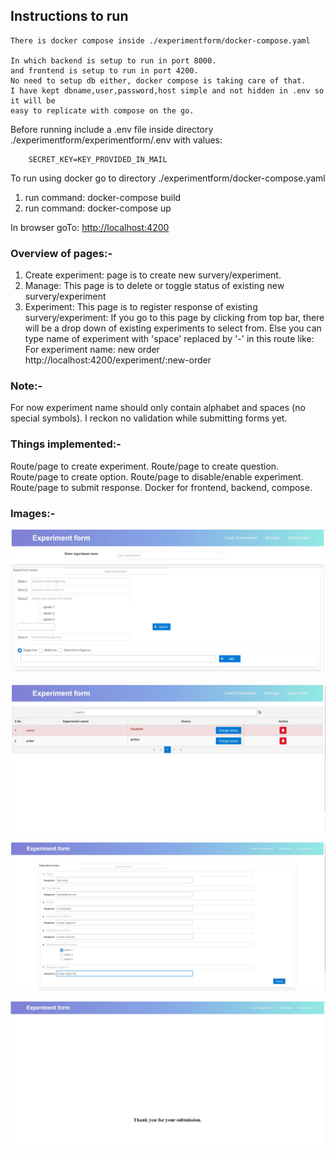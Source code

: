 ## Instructions to run
    There is docker compose inside ./experimentform/docker-compose.yaml

    In which backend is setup to run in port 8000.
    and frontend is setup to run in port 4200.
    No need to setup db either, docker compose is taking care of that.
    I have kept dbname,user,password,host simple and not hidden in .env so it will be
    easy to replicate with compose on the go.

Before running include a .env file inside directory ./experimentform/experimentform/.env
with values: 

        SECRET_KEY=KEY_PROVIDED_IN_MAIL

To run using docker go to directory ./experimentform/docker-compose.yaml
<ol>
<li>run command: docker-compose build</li>
<li>run command: docker-compose up</li>
</ol>

In browser goTo: <http://localhost:4200>

### Overview of pages:-
<ol>
<li>Create experiment: page is to create new survery/experiment.</li>
<li>Manage: This page is to delete or toggle status of existing new survery/experiment </li>
<li>Experiment: This page is to register response of existing survery/experiment:
    If you go to this page by clicking from top bar, there will be a drop down of existing experiments to select from.
    Else you can type name of experiment with 'space' replaced by '-' in this route like:
    For experiment name: new order
    http://localhost:4200/experiment/:new-order
 </li>
</ol>

### Note:-
For now experiment name should only contain alphabet and spaces (no special symbols).
I reckon no validation while submitting forms yet.

### Things implemented:-
Route/page to create experiment.
Route/page to create question.
Route/page to create option.
Route/page to disable/enable experiment.
Route/page to submit response.
Docker for frontend, backend, compose.

### Images:-
![Create Image](https://github.com/JiteshSindhare/master_experiment_form/blob/main/images/create.JPG?raw=true)

![Manage Image](https://github.com/JiteshSindhare/master_experiment_form/blob/main/images/manage.JPG?raw=true)

![Response Image](https://github.com/JiteshSindhare/master_experiment_form/blob/main/images/response.JPG?raw=true)

![Submission Image](https://github.com/JiteshSindhare/master_experiment_form/blob/main/images/submission.JPG?raw=true)